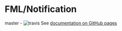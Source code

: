 # FML/Notification
master - ![travis](https://travis-ci.org/FunkyMonkeyLabs/notification.svg?branch=master)
See [documentation on GitHub pages](http://funkymonkeylabs.github.io/notification)
